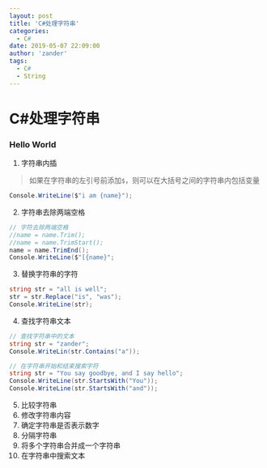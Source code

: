 ```yaml
---
layout: post
title: 'C#处理字符串'
categories:
  - C#
date: 2019-05-07 22:09:00
author: 'zander'
tags:
  - C#
  - String
---
```



# C#处理字符串

### Hello World

1. 字符串内插
> 如果在字符串的左引号前添加`$`，则可以在大括号之间的字符串内包括变量
```c#
Console.WriteLine($"i am {name}");
```
2. 字符串去除两端空格

```c#
// 字符去除两端空格
//name = name.Trim();
//name = name.TrimStart();
name = name.TrimEnd();
Console.WriteLine($"[{name}";
```

3. 替换字符串的字符
```c#
string str = "all is well";
str = str.Replace("is", "was");
Console.WriteLine(str);
```

4. 查找字符串文本
```c#
// 查找字符串中的文本
string str = "zander";
Console.WriteLin(str.Contains("a"));

// 在字符串开始和结束搜索字符
string str = "You say goodbye, and I say hello";
Console.WriteLine(str.StartsWith("You"));
Console.WriteLine(str.StartsWith("and"));
```

5. 比较字符串
6. 修改字符串内容
7. 确定字符串是否表示数字
8. 分隔字符串
9. 将多个字符串合并成一个字符串
10. 在字符串中搜索文本